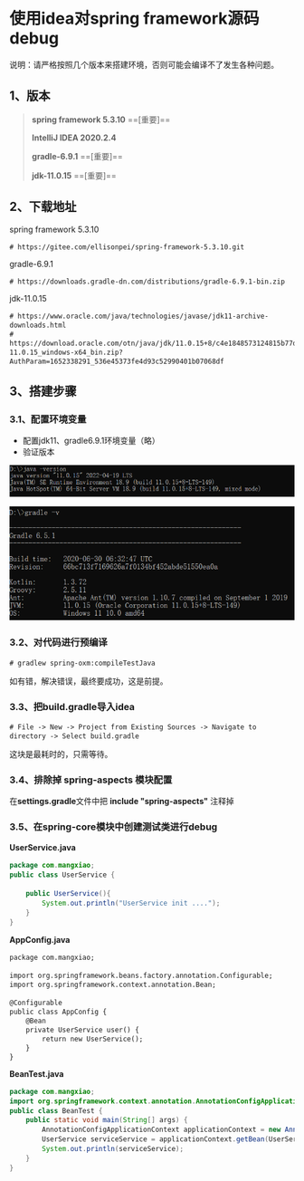 # 使用idea对spring framework源码debug

说明：请严格按照几个版本来搭建环境，否则可能会编译不了发生各种问题。

## 1、版本

> **spring framework 5.3.10** ==[重要]==
>
> **IntelliJ IDEA 2020.2.4** 
>
> **gradle-6.9.1** ==[重要]==
>
> **jdk-11.0.15** ==[重要]==

## 2、下载地址

spring framework 5.3.10

```shell
# https://gitee.com/ellisonpei/spring-framework-5.3.10.git
```

gradle-6.9.1

```shell
# https://downloads.gradle-dn.com/distributions/gradle-6.9.1-bin.zip
```

jdk-11.0.15

```shell
# https://www.oracle.com/java/technologies/javase/jdk11-archive-downloads.html
# https://download.oracle.com/otn/java/jdk/11.0.15+8/c4e1848573124815b77d6f1843afccb5/jdk-11.0.15_windows-x64_bin.zip?AuthParam=1652338291_536e45373fe4d93c52990401b07068df
```

## 3、搭建步骤

### 3.1、配置环境变量

- 配置jdk11、gradle6.9.1环境变量（略）
- 验证版本

![image-20220512150009237](./images/image-20220512150009237.png)

![image-20220512150041663](./images/image-20220512150041663.png)

### 3.2、对代码进行预编译

```shell
# gradlew spring-oxm:compileTestJava
```

如有错，解决错误，最终要成功，这是前提。

### 3.3、把build.gradle导入idea

```shell
# File -> New -> Project from Existing Sources -> Navigate to directory -> Select build.gradle
```

这块是最耗时的，只需等待。

### 3.4、排除掉 spring-aspects 模块配置

在**settings.gradle**文件中把 **include "spring-aspects"** 注释掉

### 3.5、在spring-core模块中创建测试类进行debug

**UserService.java**

```java
package com.mangxiao;
public class UserService {

	public UserService(){
		System.out.println("UserService init ....");
	}
}
```

**AppConfig.java**

```shell
package com.mangxiao;

import org.springframework.beans.factory.annotation.Configurable;
import org.springframework.context.annotation.Bean;

@Configurable
public class AppConfig {
	@Bean
	private UserService user() {
		return new UserService();
	}
}
```

**BeanTest.java**

```java
package com.mangxiao;
import org.springframework.context.annotation.AnnotationConfigApplicationContext;
public class BeanTest {
	public static void main(String[] args) {
		AnnotationConfigApplicationContext applicationContext = new AnnotationConfigApplicationContext(AppConfig.class);
		UserService serviceService = applicationContext.getBean(UserService.class);
		System.out.println(serviceService);
	}
}
```

